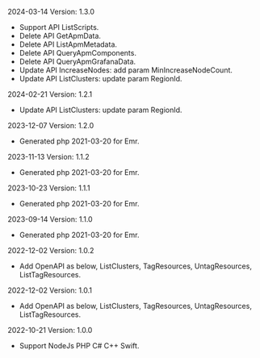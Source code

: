 2024-03-14 Version: 1.3.0
- Support API ListScripts.
- Delete API GetApmData.
- Delete API ListApmMetadata.
- Delete API QueryApmComponents.
- Delete API QueryApmGrafanaData.
- Update API IncreaseNodes: add param MinIncreaseNodeCount.
- Update API ListClusters: update param RegionId.


2024-02-21 Version: 1.2.1
- Update API ListClusters: update param RegionId.


2023-12-07 Version: 1.2.0
- Generated php 2021-03-20 for Emr.

2023-11-13 Version: 1.1.2
- Generated php 2021-03-20 for Emr.

2023-10-23 Version: 1.1.1
- Generated php 2021-03-20 for Emr.

2023-09-14 Version: 1.1.0
- Generated php 2021-03-20 for Emr.

2022-12-02 Version: 1.0.2
- Add OpenAPI as below, ListClusters, TagResources, UntagResources, ListTagResources.

2022-12-02 Version: 1.0.1
- Add OpenAPI as below, ListClusters, TagResources, UntagResources, ListTagResources.

2022-10-21 Version: 1.0.0
- Support NodeJs PHP C# C++ Swift.

